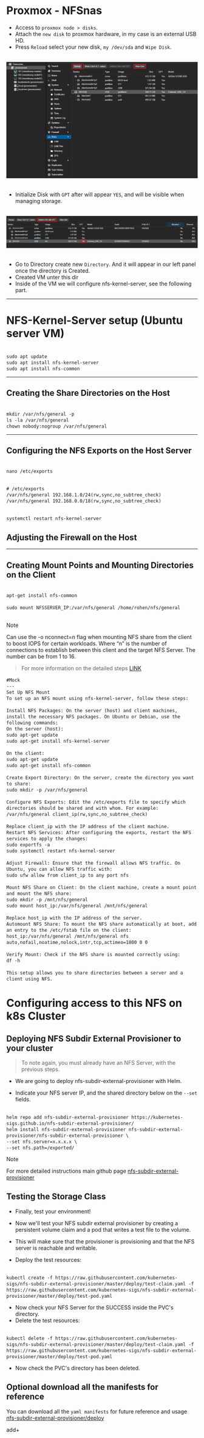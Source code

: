 # Proxmox - NFSnas

- Access to `proxmox node > disks`.
- Attach the `new disk` to proxmox hardware, in my case is an external USB HD.
- Press `Reload` select your new disk, `my /dev/sda` and `Wipe Disk`.

<br>


<div align="center">
  <img src="assets/img.png">
</div>

<br>

- Initialize Disk with `GPT` after will appear `YES`, and will be visible when managing storage.

<br>

<div align="center">
  <img src="assets/img_1.png">
</div>

<br>


- Go to Directory create new `Directory`. And it will appear in our left panel once the directory is Created.
- Created VM unter this dir
- Inside of the VM we will configure nfs-kernel-server, see the following part.
___
# NFS-Kernel-Server setup (Ubuntu server VM)

```shell

sudo apt update
sudo apt install nfs-kernel-server
sudo apt install nfs-common
```
___
## Creating the Share Directories on the Host

```shell

mkdir /var/nfs/general -p
ls -la /var/nfs/general
chown nobody:nogroup /var/nfs/general

```
___
## Configuring the NFS Exports on the Host Server

```shell

nano /etc/exports
```

```shell

# /etc/exports
/var/nfs/general 192.168.1.0/24(rw,sync,no_subtree_check)
/var/nfs/general 192.168.0.0/18(rw,sync,no_subtree_check)
```

```shell

systemctl restart nfs-kernel-server
```

## Adjusting the Firewall on the Host

___

## Creating Mount Points and Mounting Directories on the Client

```shell

apt-get install nfs-common

sudo mount NFSSERVER_IP:/var/nfs/general /home/rohen/nfs/general


```

>[!Note]
> Can use the -o nconnect=n flag when mounting NFS share from the client to boost IOPS for certain workloads. Where “n” is the number of connections to establish between this client and the target NFS Server. The number can be from 1 to 16.

> For more information on the detailed steps [LINK](https://www.digitalocean.com/community/tutorials/how-to-set-up-an-nfs-mount-on-ubuntu-20-04)

```shell
#Mock
---
Set Up NFS Mount
To set up an NFS mount using nfs-kernel-server, follow these steps:

Install NFS Packages: On the server (host) and client machines, install the necessary NFS packages. On Ubuntu or Debian, use the following commands:
On the server (host):
sudo apt-get update
sudo apt-get install nfs-kernel-server

On the client:
sudo apt-get update
sudo apt-get install nfs-common

Create Export Directory: On the server, create the directory you want to share:
sudo mkdir -p /var/nfs/general

Configure NFS Exports: Edit the /etc/exports file to specify which directories should be shared and with whom. For example:
/var/nfs/general client_ip(rw,sync,no_subtree_check)

Replace client_ip with the IP address of the client machine.
Restart NFS Services: After configuring the exports, restart the NFS services to apply the changes:
sudo exportfs -a
sudo systemctl restart nfs-kernel-server

Adjust Firewall: Ensure that the firewall allows NFS traffic. On Ubuntu, you can allow NFS traffic with:
sudo ufw allow from client_ip to any port nfs

Mount NFS Share on Client: On the client machine, create a mount point and mount the NFS share:
sudo mkdir -p /mnt/nfs/general
sudo mount host_ip:/var/nfs/general /mnt/nfs/general

Replace host_ip with the IP address of the server.
Automount NFS Share: To mount the NFS share automatically at boot, add an entry to the /etc/fstab file on the client:
host_ip:/var/nfs/general /mnt/nfs/general nfs auto,nofail,noatime,nolock,intr,tcp,actimeo=1800 0 0

Verify Mount: Check if the NFS share is mounted correctly using:
df -h

This setup allows you to share directories between a server and a client using NFS.

```

# Configuring access to this NFS on k8s Cluster

## Deploying NFS Subdir External Provisioner to your cluster

> To note again, you must already have an NFS Server, with the previous steps.

- We are going to deploy nfs-subdir-external-provisioner with Helm.

- Indicate your NFS server IP, and the shared directory below on the `--set` fields.

```shell

helm repo add nfs-subdir-external-provisioner https://kubernetes-sigs.github.io/nfs-subdir-external-provisioner/
helm install nfs-subdir-external-provisioner nfs-subdir-external-provisioner/nfs-subdir-external-provisioner \
--set nfs.server=x.x.x.x \
--set nfs.path=/exported/
```

>[!Note]
> For more detailed instructions main github page [nfs-subdir-external-provisioner](https://github.com/kubernetes-sigs/nfs-subdir-external-provisioner/tree/master?tab=readme-ov-file#kubernetes-nfs-subdir-external-provisioner)

## Testing the Storage Class

- Finally, test your environment! 
- Now we'll test your NFS subdir external provisioner by creating a persistent volume claim and a pod that writes a test file to the volume. 
- This will make sure that the provisioner is provisioning and that the NFS server is reachable and writable.

- Deploy the test resources:
```shell

kubectl create -f https://raw.githubusercontent.com/kubernetes-sigs/nfs-subdir-external-provisioner/master/deploy/test-claim.yaml -f https://raw.githubusercontent.com/kubernetes-sigs/nfs-subdir-external-provisioner/master/deploy/test-pod.yaml
```

- Now check your NFS Server for the SUCCESS inside the PVC's directory.
- Delete the test resources: 

```shell

kubectl delete -f https://raw.githubusercontent.com/kubernetes-sigs/nfs-subdir-external-provisioner/master/deploy/test-claim.yaml -f https://raw.githubusercontent.com/kubernetes-sigs/nfs-subdir-external-provisioner/master/deploy/test-pod.yaml
```

- Now check the PVC's directory has been deleted.

## Optional download all the manifests for reference

You can download all the `yaml manifests` for future reference and usage [nfs-subdir-external-provisioner/deploy](https://github.com/kubernetes-sigs/nfs-subdir-external-provisioner/tree/master/deploy)

add+